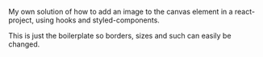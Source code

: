My own solution of how to add an image to the canvas element in a react-project, using hooks and styled-components.

This is just the boilerplate so borders, sizes and such can easily be changed.
